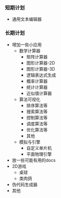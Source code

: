 ### 短期计划
- 通用文本编辑器
### 长期计划
- 增加一些小应用
    - 数学计算器
        - 矩阵计算器
        - 图形计算器-2D
        - 图形计算器-3D
        - 逻辑表达式生成
        - 概率计算器
        - 统计计算器
        - 近似值计算器
    - 算法可视化
        - 排序算法等
        - 搜索算法等
        - 控制算法等
        - 调度算法等
        - 优化算法等
        - 其他
    - 模拟与引擎
        - 自定义单片机
        - 平面物理引擎
- 放一些可能有用的docs
- 2D游戏
    - 桌球
    - 类肉鸽
- 伪代码生成器
- 其他
      
